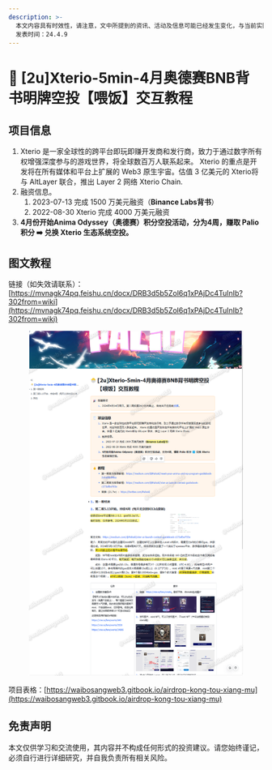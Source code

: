 ```yaml
---
description: >-
  本文内容具有时效性，请注意，文中所提到的资讯、活动及信息可能已经发生变化，与当前实际情况有所不同。我们建议您在做出任何决策之前，始终进行自主研究和验证。
  发表时间：24.4.9
---
```


# 🦕 \[2u]Xterio-5min-4月奥德赛BNB背书明牌空投【喂饭】交互教程

## **项目信息**

1. Xterio 是一家全球性的跨平台即玩即赚开发商和发行商，致力于通过数字所有权增强深度参与的游戏世界，将全球数百万人联系起来。 Xterio 的重点是开发将在所有媒体和平台上扩展的 Web3 原生宇宙。估值 3 亿美元的 Xterio将与 AltLayer 联合，推出 Layer 2 网络 Xterio Chain.
2. 融资信息。
   1. 2023-07-13 完成 1500 万美元融资（**Binance Labs背书**）
   2. 2022-08-30 Xterio 完成 4000 万美元融资
3. **4月份开始Anima Odyssey（奥德赛）积分空投活动，分为4周，赚取 Palio 积分 ➡️ 兑换 Xterio 生态系统空投。**

## 图文教程

链接（如失效请联系）：[https://mvnagk74pq.feishu.cn/docx/DRB3d5b5Zol6q1xPAjDc4TuInIb?302from=wiki](https://mvnagk74pq.feishu.cn/docx/DRB3d5b5Zol6q1xPAjDc4TuInIb?302from=wiki)

<figure><img src="../.gitbook/assets/image (4).png" alt=""><figcaption></figcaption></figure>

项目表格：[https://waibosangweb3.gitbook.io/airdrop-kong-tou-xiang-mu](https://waibosangweb3.gitbook.io/airdrop-kong-tou-xiang-mu)

## 免责声明 <a href="#mian-ze-sheng-ming" id="mian-ze-sheng-ming"></a>

本文仅供学习和交流使用，其内容并不构成任何形式的投资建议。请您始终谨记，必须自行进行详细研究，并自我负责所有相关风险。
